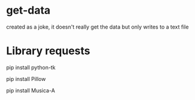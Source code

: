 # get-data
created as a joke, it doesn't really get the data but only writes to a text file

# Library requests
pip install python-tk

pip install Pillow

pip install Musica-A
